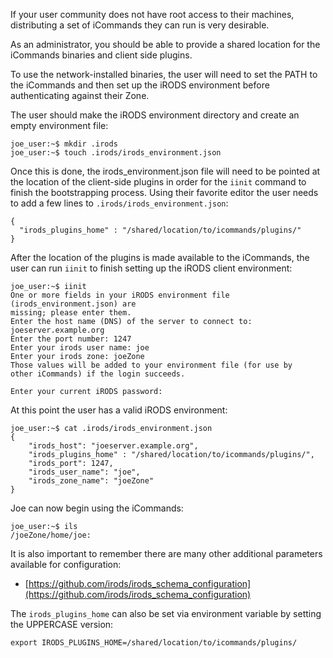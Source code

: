 If your user community does not have root access to their machines, distributing a set of iCommands they can run is very desirable.

As an administrator, you should be able to provide a shared location for the iCommands binaries and client side plugins.

To use the network-installed binaries, the user will need to set the PATH to the iCommands and then set up the iRODS environment before authenticating against their Zone.

The user should make the iRODS environment directory and create an empty environment file:

```
joe_user:~$ mkdir .irods
joe_user:~$ touch .irods/irods_environment.json
```

Once this is done, the irods_environment.json file will need to be pointed at the location of the client-side plugins in order for the `iinit` command to finish the bootstrapping process. Using their favorite editor the user needs to add a few lines to `.irods/irods_environment.json`:

```
{
  "irods_plugins_home" : "/shared/location/to/icommands/plugins/"
}
```

After the location of the plugins is made available to the iCommands, the user can run `iinit` to finish setting up the iRODS client environment:

```
joe_user:~$ iinit
One or more fields in your iRODS environment file (irods_environment.json) are
missing; please enter them.
Enter the host name (DNS) of the server to connect to: joeserver.example.org
Enter the port number: 1247
Enter your irods user name: joe
Enter your irods zone: joeZone
Those values will be added to your environment file (for use by
other iCommands) if the login succeeds.

Enter your current iRODS password:
```

At this point the user has a valid iRODS environment:

```
joe_user:~$ cat .irods/irods_environment.json
{
    "irods_host": "joeserver.example.org",
    "irods_plugins_home" : "/shared/location/to/icommands/plugins/",
    "irods_port": 1247,
    "irods_user_name": "joe",
    "irods_zone_name": "joeZone"
}
```

Joe can now begin using the iCommands:

```
joe_user:~$ ils
/joeZone/home/joe:
```

It is also important to remember there are many other additional parameters available for configuration:

  - [https://github.com/irods/irods_schema_configuration](https://github.com/irods/irods_schema_configuration)


The `irods_plugins_home` can also be set via environment variable by setting the UPPERCASE version:

```
export IRODS_PLUGINS_HOME=/shared/location/to/icommands/plugins/
```
